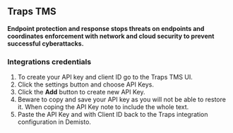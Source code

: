  ## Traps TMS
 **Endpoint protection and response stops threats on endpoints and coordinates enforcement with network and cloud security to prevent successful cyberattacks.**
 
 ### Integrations credentials
 1. To create your API key and client ID go to the Traps TMS UI. 
 2. Click the settings button and choose API Keys. 
 3. Click the **Add** button to create new API Key. 
 4. Beware to copy and save your API key as you will not be able to restore it. When coping the API Key note to include the whole text. 
 5. Paste the API Key and with Client ID back to the Traps integration configuration in Demisto. 
 
 